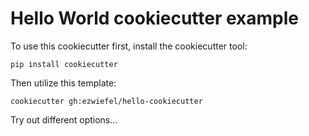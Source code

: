 <!--
 Copyright (c) 2021 Microsoft
 
 This software is released under the MIT License.
 https://opensource.org/licenses/MIT
-->

# Hello World cookiecutter example

To use this cookiecutter first, install the cookiecutter tool:
```shell
pip install cookiecutter
```

Then utilize this template:
```shell
cookiecutter gh:ezwiefel/hello-cookiecutter
```

Try out different options... 